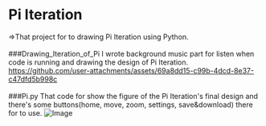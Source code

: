 # Pi Iteration
=>That project for to drawing Pi Iteration using Python.
<br><br>
###Drawing_Iteration_of_Pi
I wrote background music part for listen when code is running and drawing the design of Pi Iteration. 
https://github.com/user-attachments/assets/69a8dd15-c99b-4dcd-8e37-c47dfd5b998c
<br><br>
###Pi.py
That code for show the figure of the Pi Iteration's final design and there's some buttons(home, move, zoom, settings, save&download) there for to use.
![Image](https://github.com/user-attachments/assets/8f0dd130-e607-43c0-a73f-b3a1d0c34c90)
